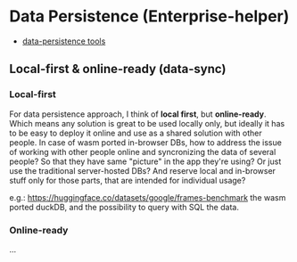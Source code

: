 # Data Persistence (Enterprise-helper)

- [data-persistence tools](/software-engineering/data-persistence)

## Local-first & online-ready (data-sync)

### Local-first

For data persistence approach, I think of **local first**, but **online-ready**. Which means any solution is great to be used locally only, but ideally it has to be easy to deploy it online and use as a shared solution with other people. In case of wasm ported in-browser DBs, how to address the issue of working with other people online and syncronizing the data of several people? So that they have same "picture" in the app they're using? Or just use the traditional server-hosted DBs? And reserve local and in-browser stuff only for those parts, that are intended for individual usage? 

e.g.: https://huggingface.co/datasets/google/frames-benchmark the wasm ported duckDB, and the possibility to query with SQL the data.

### Online-ready

...